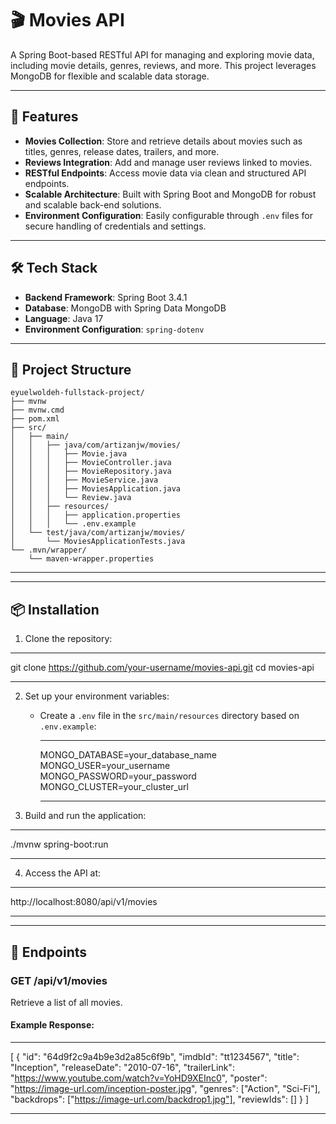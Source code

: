 # 🎬 Movies API

A Spring Boot-based RESTful API for managing and exploring movie data, including movie details, genres, reviews, and more. This project leverages MongoDB for flexible and scalable data storage.

---

## 🚀 Features

- **Movies Collection**: Store and retrieve details about movies such as titles, genres, release dates, trailers, and more.
- **Reviews Integration**: Add and manage user reviews linked to movies.
- **RESTful Endpoints**: Access movie data via clean and structured API endpoints.
- **Scalable Architecture**: Built with Spring Boot and MongoDB for robust and scalable back-end solutions.
- **Environment Configuration**: Easily configurable through `.env` files for secure handling of credentials and settings.

---

## 🛠️ Tech Stack

- **Backend Framework**: Spring Boot 3.4.1
- **Database**: MongoDB with Spring Data MongoDB
- **Language**: Java 17
- **Environment Configuration**: `spring-dotenv`

---

## 📁 Project Structure

```plaintext
eyuelwoldeh-fullstack-project/
├── mvnw
├── mvnw.cmd
├── pom.xml
├── src/
│   ├── main/
│   │   ├── java/com/artizanjw/movies/
│   │   │   ├── Movie.java
│   │   │   ├── MovieController.java
│   │   │   ├── MovieRepository.java
│   │   │   ├── MovieService.java
│   │   │   ├── MoviesApplication.java
│   │   │   └── Review.java
│   │   ├── resources/
│   │   │   ├── application.properties
│   │   │   └── .env.example
│   └── test/java/com/artizanjw/movies/
│       └── MoviesApplicationTests.java
└── .mvn/wrapper/
    └── maven-wrapper.properties
```
***

---

## 📦 Installation

1. Clone the repository:
***
git clone https://github.com/your-username/movies-api.git
cd movies-api
***

2. Set up your environment variables:
   - Create a `.env` file in the `src/main/resources` directory based on `.env.example`:
     ***
     MONGO_DATABASE=your_database_name
     MONGO_USER=your_username
     MONGO_PASSWORD=your_password
     MONGO_CLUSTER=your_cluster_url
     ***

3. Build and run the application:
***
./mvnw spring-boot:run
***

4. Access the API at:
***
http://localhost:8080/api/v1/movies
***

---

## 🧪 Endpoints

### **GET /api/v1/movies**
Retrieve a list of all movies.

#### Example Response:
***
[
  {
    "id": "64d9f2c9a4b9e3d2a85c6f9b",
    "imdbId": "tt1234567",
    "title": "Inception",
    "releaseDate": "2010-07-16",
    "trailerLink": "https://www.youtube.com/watch?v=YoHD9XEInc0",
    "poster": "https://image-url.com/inception-poster.jpg",
    "genres": ["Action", "Sci-Fi"],
    "backdrops": ["https://image-url.com/backdrop1.jpg"],
    "reviewIds": []
  }
]
***
